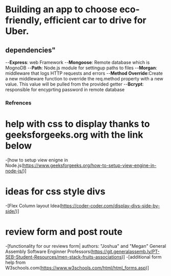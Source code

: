 # Building an app to choose eco-friendly, efficient car to drive for Uber.

## dependencies"
--**Express**: web Framework
--**Mongoose**: Remote database which is MognoDB
--**Path**: Node.js module for settingup paths to files 
--**Morgan**: middleware that logs HTTP requests and errors
--**Method Override**:Create a new middleware function to override the req.method property with a new value. This value will be pulled from the provided getter
--**Bcrypt**: responsible for encyprting password in remote database


### Refrences
# help with css to display thanks to  geeksforgeeks.org with the link below
-[how to setup view enigne in Node.js(https://www.geeksforgeeks.org/how-to-setup-view-engine-in-node-js/)]

# ideas for css style divs
-[Flex Column layout Idea(https://coder-coder.com/display-divs-side-by-side/)]

# review form and post route
-[functionality for our reviews form| authors: "Joshua" and "Megan" General Assembly Software Enginner Professors(https://git.generalassemb.ly/PT-SEB-Student-Resources/men-stack-fruits-associations)]
-[additional form help from W3schools.com(https://www.w3schools.com/html/html_forms.asp)]